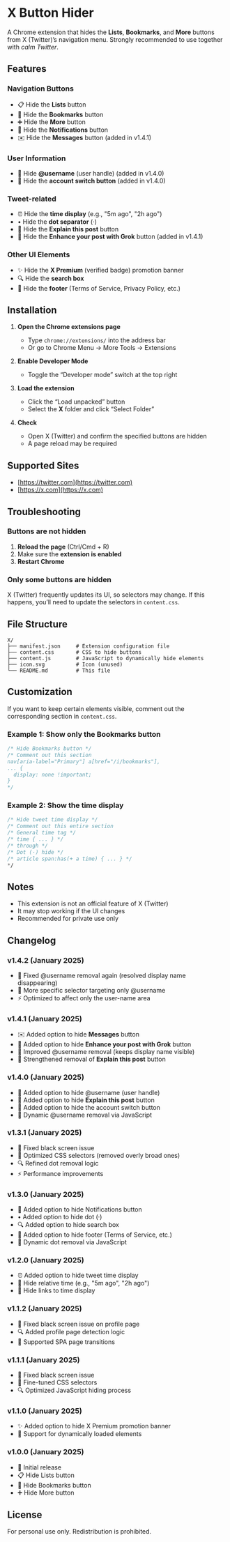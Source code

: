 # X Button Hider

A Chrome extension that hides the **Lists**, **Bookmarks**, and **More** buttons from X (Twitter)’s navigation menu. Strongly recommended to use together with *calm Twitter*.

## Features

### Navigation Buttons

* 📋 Hide the **Lists** button
* 🔖 Hide the **Bookmarks** button
* ➕ Hide the **More** button
* 🔔 Hide the **Notifications** button
* ✉️ Hide the **Messages** button (added in v1.4.1)

### User Information

* 👤 Hide **@username** (user handle) (added in v1.4.0)
* 🔄 Hide the **account switch button** (added in v1.4.0)

### Tweet-related

* ⏰ Hide the **time display** (e.g., "5m ago", "2h ago")
* • Hide the **dot separator** (·)
* 🤖 Hide the **Explain this post** button
* 🤖 Hide the **Enhance your post with Grok** button (added in v1.4.1)

### Other UI Elements

* ✨ Hide the **X Premium** (verified badge) promotion banner
* 🔍 Hide the **search box**
* 📄 Hide the **footer** (Terms of Service, Privacy Policy, etc.)

## Installation

1. **Open the Chrome extensions page**

   * Type `chrome://extensions/` into the address bar
   * Or go to Chrome Menu → More Tools → Extensions

2. **Enable Developer Mode**

   * Toggle the “Developer mode” switch at the top right

3. **Load the extension**

   * Click the “Load unpacked” button
   * Select the **X** folder and click “Select Folder”

4. **Check**

   * Open X (Twitter) and confirm the specified buttons are hidden
   * A page reload may be required

## Supported Sites

* [https://twitter.com](https://twitter.com)
* [https://x.com](https://x.com)

## Troubleshooting

### Buttons are not hidden

1. **Reload the page** (Ctrl/Cmd + R)
2. Make sure the **extension is enabled**
3. **Restart Chrome**

### Only some buttons are hidden

X (Twitter) frequently updates its UI, so selectors may change.
If this happens, you’ll need to update the selectors in `content.css`.

## File Structure

```
X/
├── manifest.json     # Extension configuration file
├── content.css       # CSS to hide buttons
├── content.js        # JavaScript to dynamically hide elements
├── icon.svg          # Icon (unused)
└── README.md         # This file
```

## Customization

If you want to keep certain elements visible, comment out the corresponding section in `content.css`.

### Example 1: Show only the Bookmarks button

```css
/* Hide Bookmarks button */
/* Comment out this section
nav[aria-label="Primary"] a[href="/i/bookmarks"],
... {
  display: none !important;
}
*/
```

### Example 2: Show the time display

```css
/* Hide tweet time display */
/* Comment out this entire section
/* General time tag */
/* time { ... } */
/* through */
/* Dot (·) hide */
/* article span:has(+ a time) { ... } */
*/
```

## Notes

* This extension is not an official feature of X (Twitter)
* It may stop working if the UI changes
* Recommended for private use only

## Changelog

### v1.4.2 (January 2025)

* 🔧 Fixed @username removal again (resolved display name disappearing)
* 🎯 More specific selector targeting only @username
* ⚡ Optimized to affect only the user-name area

### v1.4.1 (January 2025)

* ✉️ Added option to hide **Messages** button
* 🤖 Added option to hide **Enhance your post with Grok** button
* 🔧 Improved @username removal (keeps display name visible)
* 🎯 Strengthened removal of **Explain this post** button

### v1.4.0 (January 2025)

* 👤 Added option to hide @username (user handle)
* 🤖 Added option to hide **Explain this post** button
* 🔄 Added option to hide the account switch button
* 🎯 Dynamic @username removal via JavaScript

### v1.3.1 (January 2025)

* 🔧 Fixed black screen issue
* 🎯 Optimized CSS selectors (removed overly broad ones)
* 🔍 Refined dot removal logic
* ⚡ Performance improvements

### v1.3.0 (January 2025)

* 🔔 Added option to hide Notifications button
* • Added option to hide dot (·)
* 🔍 Added option to hide search box
* 📄 Added option to hide footer (Terms of Service, etc.)
* 🔧 Dynamic dot removal via JavaScript

### v1.2.0 (January 2025)

* ⏰ Added option to hide tweet time display
* 🗿 Hide relative time (e.g., "5m ago", "2h ago")
* 🔗 Hide links to time display

### v1.1.2 (January 2025)

* 🎯 Fixed black screen issue on profile page
* 🔍 Added profile page detection logic
* 🏯 Supported SPA page transitions

### v1.1.1 (January 2025)

* 🔧 Fixed black screen issue
* 🎯 Fine-tuned CSS selectors
* 🔍 Optimized JavaScript hiding process

### v1.1.0 (January 2025)

* ✨ Added option to hide X Premium promotion banner
* 🔄 Support for dynamically loaded elements

### v1.0.0 (January 2025)

* 🎉 Initial release
* 📋 Hide Lists button
* 🔖 Hide Bookmarks button
* ➕ Hide More button

## License

For personal use only. Redistribution is prohibited.
